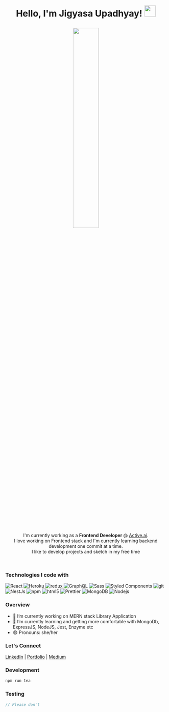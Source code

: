 
<h1><p align="center">Hello, I'm Jigyasa Upadhyay! <a href="https://rahulmahesh.me/"><img src="https://media.giphy.com/media/hvRJCLFzcasrR4ia7z/giphy.gif" width="35px"></h1></a></p>

<p align="center" ><img 
 src="https://media1.tenor.com/images/505ddb5e0b0e8c3e96b66e1469ef47c1/tenor.gif?itemid=4903969" width="40%"/></p>
 
 <p align="center">I'm currently working as a <strong>Frontend Developer</strong> @ <a href="https://active.ai/">Active.ai<a/>.<br/>I love working on Frontend stack and I'm currently learning backend development one commit at a time. <br>I like to develop projects and sketch in my free time<br></p><br/>
<h3>Technologies I code with</h3>
<p>
  <img alt="React" src="https://img.shields.io/badge/-React-45b8d8?style=flat-square&logo=react&logoColor=white" />
  <img alt="Heroku" src="https://img.shields.io/badge/-Heroku-430098?style=flat-square&logo=heroku&logoColor=white" />
  <img alt="redux" src="https://img.shields.io/badge/-Redux-764ABC?style=flat-square&logo=redux&logoColor=white" />
  <img alt="GraphQL" src="https://img.shields.io/badge/-GraphQL-E10098?style=flat-square&logo=graphql&logoColor=white" />
  <img alt="Sass" src="https://img.shields.io/badge/-Sass-CC6699?style=flat-square&logo=sass&logoColor=white" />
  <img alt="Styled Components" src="https://img.shields.io/badge/-Styled_Components-db7092?style=flat-square&logo=styled-components&logoColor=white" />
  <img alt="git" src="https://img.shields.io/badge/-Git-F05032?style=flat-square&logo=git&logoColor=white" />
  <img alt="NestJs" src="https://img.shields.io/badge/-NestJs-ea2845?style=flat-square&logo=nestjs&logoColor=white" />
  <img alt="npm" src="https://img.shields.io/badge/-NPM-CB3837?style=flat-square&logo=npm&logoColor=white" />
  <img alt="html5" src="https://img.shields.io/badge/-HTML5-E34F26?style=flat-square&logo=html5&logoColor=white" />
  <img alt="Prettier" src="https://img.shields.io/badge/-Prettier-F7B93E?style=flat-square&logo=prettier&logoColor=white" />
  <img alt="MongoDB" src="https://img.shields.io/badge/-MongoDB-13aa52?style=flat-square&logo=mongodb&logoColor=white" />
  <img alt="Nodejs" src="https://img.shields.io/badge/-Nodejs-43853d?style=flat-square&logo=Node.js&logoColor=white" />
</p>


<h3>Overview</h3>

- 🔭 I’m currently working on MERN stack Library Application
- 🌱 I’m currently learning and getting more comfortable with MongoDb, ExpressJS, NodeJS, Jest, Enzyme etc
- 😄 Pronouns: she/her

<h3>Let's Connect</h3>
<a href="https://www.linkedin.com/in/jigyasa-upadhyay-24963515b">LinkedIn</a> | <a href="https://jigyasaupadhyay.netlify.app/">Portfolio</a> | <a href="https://medium.com/@jigyasaupadhyay60/">Medium</a>


### Development

```bash
npm run tea
```

### Testing

```javascript
// Please don't
```

